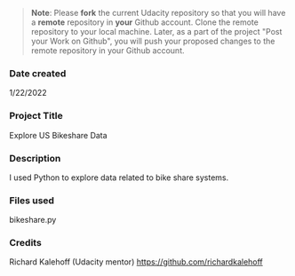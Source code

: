 >**Note**: Please **fork** the current Udacity repository so that you will have a **remote** repository in **your** Github account. Clone the remote repository to your local machine. Later, as a part of the project "Post your Work on Github", you will push your proposed changes to the remote repository in your Github account.

### Date created
1/22/2022

### Project Title
Explore US Bikeshare Data

### Description
I used Python to explore data related to bike share systems.

### Files used
bikeshare.py

### Credits
Richard Kalehoff (Udacity mentor) https://github.com/richardkalehoff

